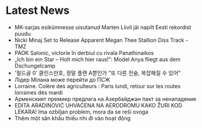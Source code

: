 # Latest News
-  MK-sarjas esikümnesse uisutanud Marten Liivil jäi napilt Eesti rekordist puudu
-  Nicki Minaj Set to Release Apparent Megan Thee Stallion Diss Track - TMZ
-  PAOK Salonic, victorie în derbiul cu rivala Panathinaikos
-  „Ich bin ein Star – Holt mich hier raus!“: Model Anya fliegt aus dem Dschungelcamp
-  '필드골 0' 클린스만호, 정말 플랜 A뿐인가 "또 다른 전술, 복잡해질 수 있어"
-  Лідер Мілана може перейти до ПСЖ
-  Lorraine. Colère des agriculteurs : Paris lundi, retour sur les routes lorraines dès mardi
-  Арменският премиер предлага на Азербайджан пакт за ненападение
-  EDITA ARADINOVIĆ UHVAĆENA NA AERODROMU KAKO ŽURI KOD LEKARA! Ima ozbiljan problem, mora da se reši ovoga
-  Thêm một sân khấu thiếu nhi đi vào hoạt động
